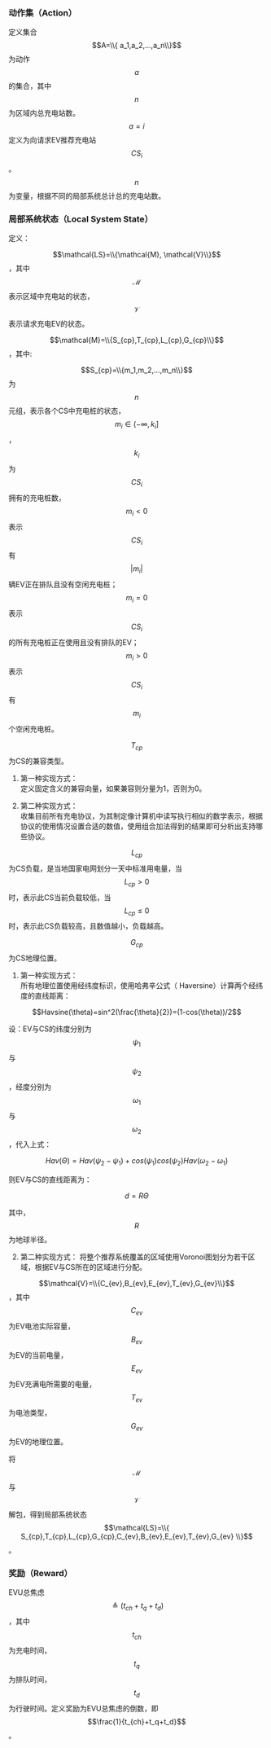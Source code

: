 ### 动作集（Action）
定义集合$$A=\\{ a_1,a_2,...,a_n\\}$$为动作$$a$$的集合，其中$$n$$为区域内总充电站数。$$a=i$$定义为向请求EV推荐充电站$$CS_i$$。$$n$$为变量，根据不同的局部系统总计总的充电站数。

### 局部系统状态（Local System State）
定义：

$$\mathcal{LS}=\\{\mathcal{M}, \mathcal{V}\\}$$，其中$$\mathcal{M}$$表示区域中充电站的状态，$$\mathcal{V}$$表示请求充电EV的状态。


$$\mathcal{M}=\\{S_{cp},T_{cp},L_{cp},G_{cp}\\}$$，其中:

$$S_{cp}=\\{m_1,m_2,...,m_n\\}$$为$$n$$元组，表示各个CS中充电桩的状态，$$m_i \in (-\infty,k_i]$$，$$k_i$$为$$CS_i$$拥有的充电桩数，$$m_i \lt 0$$表示$$CS_i$$有$$|m_i|$$辆EV正在排队且没有空闲充电桩；$$m_i = 0$$表示$$CS_i$$的所有充电桩正在使用且没有排队的EV；$$m_i \gt 0$$表示$$CS_i$$有$$m_i$$个空闲充电桩。

$$T_{cp}$$为CS的兼容类型。
1. 第一种实现方式：  
定义固定含义的兼容向量，如果兼容则分量为1，否则为0。

2. 第二种实现方式：  
收集目前所有充电协议，为其制定像计算机中读写执行相似的数学表示，根据协议的使用情况设置合适的数值，使用组合加法得到的结果即可分析出支持哪些协议。

$$L_{cp}$$为CS负载，是当地国家电网划分一天中标准用电量，当$$L_{cp} > 0$$时，表示此CS当前负载较低，当$$L_{cp} \leq 0$$时，表示此CS负载较高，且数值越小，负载越高。

$$G_{cp}$$为CS地理位置。
1. 第一种实现方式：  
所有地理位置使用经纬度标识，使用哈弗辛公式（ Haversine）计算两个经纬度的直线距离：

$$Havsine(\theta)=sin^2(\frac{\theta}{2})=(1-cos(\theta))/2$$

设：EV与CS的纬度分别为$$\psi_1$$与$$\psi_2$$，经度分别为$$\omega_1$$与$$\omega_2$$，代入上式：

$$Hav(\Theta)=Hav(\psi_2-\psi_1)+cos(\psi_1)cos(\psi_2)Hav(\omega_2-\omega_1)$$

则EV与CS的直线距离为：

$$d=R\Theta$$

其中，$$R$$为地球半径。

2. 第二种实现方式：
将整个推荐系统覆盖的区域使用Voronoi图划分为若干区域，根据EV与CS所在的区域进行分配。

$$\mathcal{V}=\\{C_{ev},B_{ev},E_{ev},T_{ev},G_{ev}\\}$$，其中$$C_{ev}$$为EV电池实际容量，$$B_{ev}$$为EV的当前电量，$$E_{ev}$$为EV充满电所需要的电量，$$T_{ev}$$为电池类型，$$G_{ev}$$为EV的地理位置。

将$$\mathcal{M}$$与$$\mathcal{V}$$解包，得到局部系统状态$$\mathcal{LS}=\\{ S_{cp},T_{cp},L_{cp},G_{cp},C_{ev},B_{ev},E_{ev},T_{ev},G_{ev} \\}$$。

### 奖励（Reward）
EVU总焦虑$$\triangleq  (t_{ch}+t_q+t_d)$$，其中$$t_{ch}$$为充电时间，$$t_q$$为排队时间，$$t_d$$为行驶时间。定义奖励为EVU总焦虑的倒数，即$$\frac{1}{t_{ch}+t_q+t_d}$$。
